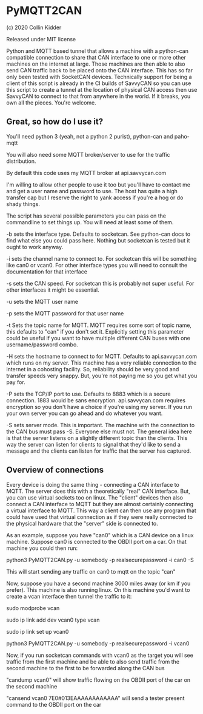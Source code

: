 # PyMQTT2CAN
(c) 2020 Collin Kidder

Released under MIT license

Python and MQTT based tunnel that allows a machine with a python-can compatible connection to share that CAN interface to one or more other machines on the internet at large. Those machines are then able to also send CAN traffic back to be placed onto the CAN interface. This has so far only been tested with SocketCAN devices. Technically support for being a client of this script is already in the CI builds of SavvyCAN so you can use this script to create a tunnel at the location of physical CAN access then use SavvyCAN to connect to that from anywhere in the world. If it breaks, you own all the pieces. You're welcome.

## Great, so how do I use it?

You'll need python 3 (yeah, not a python 2 purist), python-can and paho-mqtt

You will also need some MQTT broker/server to use for the traffic distribution. 

By default this code uses my MQTT broker at api.savvycan.com 

I'm willing to allow other people to use it too but you'll have to contact me and get a user name and password to use. The host has quite a high transfer cap but I reserve the right to yank access if you're a hog or do shady things.

The script has several possible parameters you can pass on the commandline to set things up. You will need at least some of them.

-b sets the interface type. Defaults to socketcan. See python-can docs to find what else you could pass here. Nothing but socketcan is tested but it ought to work anyway.

-i sets the channel name to connect to. For socketcan this will be something like can0 or vcan0. For other interface types you will need to consult the documentation for that interface

-s sets the CAN speed. For socketcan this is probably not super useful. For other interfaces it might be essential.

-u sets the MQTT user name

-p sets the MQTT password for that user name

-t Sets the topic name for MQTT. MQTT requires some sort of topic name, this defaults to "can" if you don't set it. Explicitly setting this parameter could be useful if you want to have multiple different CAN buses with one username/password combo.

-H sets the hostname to connect to for MQTT. Defaults to api.savvycan.com which runs on my server. This machine has a very reliable connection to the internet in a cohosting facility. So, reliability should be very good and transfer speeds very snappy. But, you're not paying me so you get what you pay for.

-P sets the TCP/IP port to use. Defaults to 8883 which is a secure connection. 1883 would be sans encryption. api.savvycan.com requires encryption so you don't have a choice if you're using my server. If you run your own server you can go ahead and do whatever you want.

-S sets server mode. This is important. The machine with the connection to the CAN bus must pass -S. Everyone else must not. The general idea here is that the server listens on a slightly different topic than the clients. This way the server can listen
for clients to signal that they'd like to send a message and the clients can listen for traffic that the server has captured. 

## Overview of connections

Every device is doing the same thing - connecting a CAN interface to MQTT. The server does this with a theoretically "real" CAN interface. But, you can use virtual sockets too on linux. The "client" devices then also connect a CAN interface to MQTT but they are almost certainly connecting a virtual interface to MQTT. This way a client can then use any program that could have used that virtual connection as if they were really connected to the physical hardware that the "server" side is connected to. 

As an example, suppose you have "can0" which is a CAN device on a linux machine. Suppose can0 is connected to the OBDII port on a car. On that machine you could then run:

python3 PyMQTT2CAN.py -u somebody -p realsecurepassword -i can0 -S

This will start sending any traffic on can0 to mqtt on the topic "can"

Now, suppose you have a second machine 3000 miles away (or km if you prefer). This machine is also running linux. On this machine you'd want to create a vcan interface then tunnel the traffic to it:

sudo modprobe vcan

sudo ip link add dev vcan0 type vcan

sudo ip link set up vcan0

python3 PyMQTT2CAN.py -u somebody -p realsecurepassword -i vcan0

Now, if you run socketcan commands with vcan0 as the target you will see traffic from the first machine and be able to also send traffic from the second machine to the first to be forwarded along the CAN bus

"candump vcan0" will show traffic flowing on the OBDII port of the car on the second machine

"cansend vcan0 7E0#013EAAAAAAAAAAAA" will send a tester present command to the OBDII port on the car



